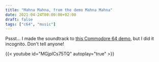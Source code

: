 ```yaml
---
title: "Mahna Mahna, from the demo Mahna Mahna"
date: 2021-04-24T00:00:00+02:00
draft: false
tags: ["c64", "music"]
---
```


Pssst... I made the soundtrack to [this Commodore 64
demo](https://csdb.dk/release/?id=203377), but I did it incognito. Don't tell
anyone!

{{< youtube id="MGjplCs75TQ" autoplay="true" >}}
